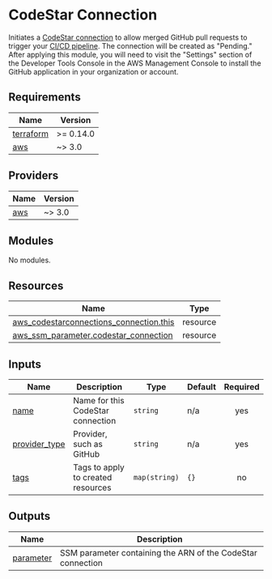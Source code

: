 # CodeStar Connection

Initiates a [CodeStar connection] to allow merged GitHub pull requests to
trigger your [CI/CD pipeline]. The connection will be created as "Pending."
After applying this module, you will need to visit the "Settings" section of the
Developer Tools Console in the AWS Management Console to install the GitHub
application in your organization or account.

[CodeStar connection]: https://docs.aws.amazon.com/dtconsole/latest/userguide/welcome-connections.html
[CI/CD pipeline]: ../cicd-pipeline

<!-- BEGIN_TF_DOCS -->
## Requirements

| Name | Version |
|------|---------|
| <a name="requirement_terraform"></a> [terraform](#requirement\_terraform) | >= 0.14.0 |
| <a name="requirement_aws"></a> [aws](#requirement\_aws) | ~> 3.0 |

## Providers

| Name | Version |
|------|---------|
| <a name="provider_aws"></a> [aws](#provider\_aws) | ~> 3.0 |

## Modules

No modules.

## Resources

| Name | Type |
|------|------|
| [aws_codestarconnections_connection.this](https://registry.terraform.io/providers/hashicorp/aws/latest/docs/resources/codestarconnections_connection) | resource |
| [aws_ssm_parameter.codestar_connection](https://registry.terraform.io/providers/hashicorp/aws/latest/docs/resources/ssm_parameter) | resource |

## Inputs

| Name | Description | Type | Default | Required |
|------|-------------|------|---------|:--------:|
| <a name="input_name"></a> [name](#input\_name) | Name for this CodeStar connection | `string` | n/a | yes |
| <a name="input_provider_type"></a> [provider\_type](#input\_provider\_type) | Provider, such as GitHub | `string` | n/a | yes |
| <a name="input_tags"></a> [tags](#input\_tags) | Tags to apply to created resources | `map(string)` | `{}` | no |

## Outputs

| Name | Description |
|------|-------------|
| <a name="output_parameter"></a> [parameter](#output\_parameter) | SSM parameter containing the ARN of the CodeStar connection |
<!-- END_TF_DOCS -->

